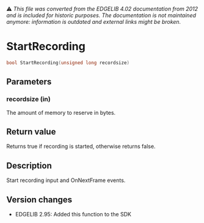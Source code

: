 :warning: _This file was converted from the EDGELIB 4.02 documentation from 2012 and is included for historic purposes. The documentation is not maintained anymore: information is outdated and external links might be broken._

# StartRecording


```c++
bool StartRecording(unsigned long recordsize)
```

## Parameters
### recordsize (in)
The amount of memory to reserve in bytes.

## Return value
Returns true if recording is started, otherwise returns false.

## Description
Start recording input and OnNextFrame events.

## Version changes
- EDGELIB 2.95: Added this function to the SDK

